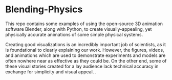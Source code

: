 # Blending-Physics
This repo contains some examples of using the open-source 3D animation software Blender, along with Python, to create visually-appealing, yet physically accurate animations of some simple physical systems. 

Creating good visualizations is an incredibly important job of scientists, as it is foundational to clearly explaining our work. However, the figures, videos, and animations which are used to demonstrate experiments and models are often nowhere near as effective as they could be. On the other end, some of these visual stories created for a lay audience lack technical accuracy in exchange for simplicity and visual appeal. . 


